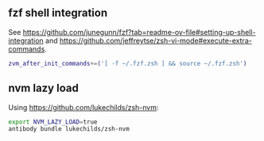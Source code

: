 ## fzf shell integration

See https://github.com/junegunn/fzf?tab=readme-ov-file#setting-up-shell-integration and https://github.com/jeffreytse/zsh-vi-mode#execute-extra-commands.

```sh
zvm_after_init_commands+=('[ -f ~/.fzf.zsh ] && source ~/.fzf.zsh')
```


## nvm lazy load

Using https://github.com/lukechilds/zsh-nvm:

```sh
export NVM_LAZY_LOAD=true
antibody bundle lukechilds/zsh-nvm
```
